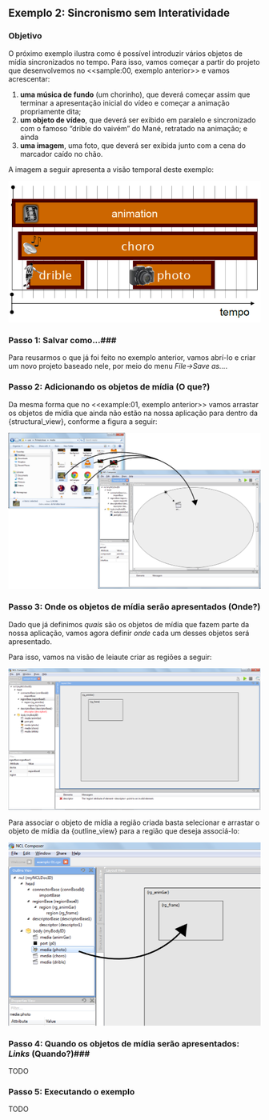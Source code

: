 ## Exemplo 2: Sincronismo sem Interatividade ##

### Objetivo ###
O próximo exemplo ilustra como é possível introduzir vários objetos de
mídia sincronizados no tempo. Para isso, vamos começar a partir do projeto que
desenvolvemos no <<sample:00, exemplo anterior>> e vamos acrescentar:

  1. **uma música de fundo** (um chorinho), que deverá começar assim que terminar a
apresentação inicial do vídeo e começar a animação propriamente dita;
  2. **um objeto de vídeo**, que deverá ser exibido em paralelo e sincronizado
com o famoso “drible do vaivém” do Mané, retratado na animação; e ainda
  3. **uma imagem**, uma foto, que deverá ser exibida junto com a cena do
marcador caído no chão.

A imagem a seguir apresenta a visão temporal deste exemplo:

![](../imgs/temporal-view.png "Visão temporal do exemplo 02.")

### Passo 1: Salvar como...###
Para reusarmos o que já foi feito no exemplo anterior, vamos abrí-lo e criar um
novo projeto baseado nele, por meio do menu _File->Save as..._.  

### Passo 2: Adicionando os objetos de mídia  (**O que?**) ###
Da mesma forma que no <<example:01, exemplo anterior>> vamos arrastar os objetos
de mídia que ainda não estão na nossa aplicação para dentro da
{structural_view}, conforme a figura a seguir:

![](../imgs/ex02-drag-and-drop.png "Arraste os objetos de mídia choro.mp3,  drible.mp4 e photo.png do seu gerenciador de arquivos para a {structural_view}.")

### Passo 3: Onde os objetos de mídia serão apresentados (**Onde?**) ###

Dado que já definimos _quais_ são os objetos de mídia que fazem parte da nossa
aplicação, vamos agora definir _onde_ cada um desses objetos será apresentado.

Para isso, vamos na visão de leiaute criar as regiões a seguir:

![](../imgs/ex02-layout-view.png "Visão de leiaute do <<example:02, Exemplo 02>>.")

Para associar o objeto de mídia a região criada basta selecionar e arrastar o
objeto de mídia da {outline_view} para a região que deseja associá-lo:

![](../imgs/ex02-associate-media-region.png "Arraste o objeto de mídia da {outline_view} para a região na qual deseja associá-lo.")

### Passo 4: Quando os objetos de mídia serão apresentados: _Links_ (**Quando?**)###
TODO

### Passo 5: Executando o exemplo ###
TODO

